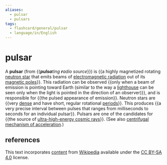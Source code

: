```yaml
---
aliases:
  - pulsar
  - pulsars
tags:
  - flashcard/general/pulsar
  - language/in/English
---
```


# pulsar

A __pulsar__ (from {{_<b>pulsa</b>ting <b>r</b>adio source_}}) is {{a highly magnetized rotating [neutron star](neutron%20star.md) that emits beams of [electromagnetic radiation](electromagnetic%20radiation.md) out of its [magnetic poles](poles%20of%20astronomical%20bodies.md#magnetic%20poles)}}. This radiation can be observed {{only when a beam of emission is pointing toward Earth (similar to the way a [lighthouse](lighthouse.md) can be seen only when the light is pointed in the direction of an observer)}}, and is responsible for {{the pulsed appearance of emission}}. Neutron stars are {{very [dense](density.md) and have short, regular rotational [periods](frequency.md)}}. This produces {{a very precise interval between pulses that ranges from milliseconds to seconds for an individual pulsar}}. Pulsars are one of the candidates for {{the source of [ultra-high-energy cosmic rays](ultra-high-energy%20cosmic%20ray.md)}}. (See also [centrifugal mechanism of acceleration](centrifugal%20acceleration%20(astrophysics).md).) <!--SR:!2024-08-23,15,290!2024-08-20,12,270!2024-09-08,22,270!2024-08-20,12,270!2024-08-23,15,290!2024-08-21,13,290!2024-08-18,10,270-->

## references

This text incorporates [content](https://en.wikipedia.org/wiki/pulsar) from [Wikipedia](Wikipedia.md) available under the [CC BY-SA 4.0](https://creativecommons.org/licenses/by-sa/4.0/) license.
